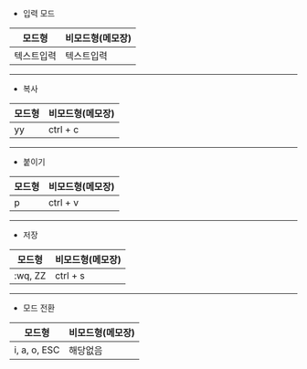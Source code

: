 * 입력 모드
  
|모드형|비모드형(메모장)|
|---|---|
|텍스트입력|텍스트입력|

---

* 복사

|모드형|비모드형(메모장)|
|---|---|
|yy|ctrl + c|

---

* 붙이기

|모드형|비모드형(메모장)|
|---|---|
|p|ctrl + v|

---

* 저장

|모드형|비모드형(메모장)|
|---|---|
|:wq, ZZ|ctrl + s|

---

* 모드 전환

|모드형|비모드형(메모장)|
|---|---|
|i, a, o, ESC|해당없음|


